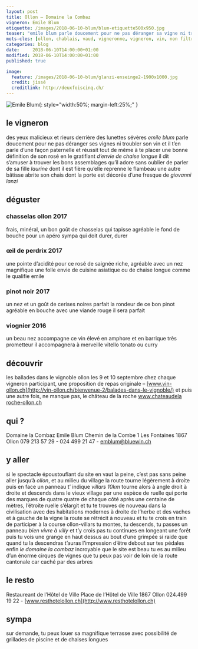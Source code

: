 ```yaml
---
layout: post
title: Ollon — Domaine la Combaz
vigneron: Emile Blum
etiquette: /images/2018-06-10-blum/blum-etiquette500x950.jpg
teaser: "emile blum parle doucement pour ne pas déranger sa vigne ni troubler son vin "
mots-cles: [ollon, chablais, vaud, vigneronne, vigneron, vin, non filtré, cépage, cave, bouteille, terroir, degustation, 5dl, 7dl, 50cl, 70cl, 75cl]
categories: blog
date:     2018-06-10T14:00:00+01:00
modified: 2018-06-10T14:00:00+01:00
published: true

image:
  feature: /images/2018-06-10-blum/glanzi-enseinge2-1900x1000.jpg
  credit: jissé
  creditlink: http://deuxfoiscinq.ch/
---
```


![Emile Blum][i1]{: style="width:50%; margin-left:25%;" }

[i1]: ../../images/2018-06-10-blum/blum-vigneron2-1000x1800.jpg

## le vigneron
des yeux malicieux et rieurs derrière des lunettes sévères *emile blum* parle doucement pour ne pas déranger ses vignes ni troubler son vin
et il t’en parle d’une façon paternelle et réussit tout de même à te placer une bonne définition de son rosé en le gratifiant *d’envie de chaise longue*
il dit s’amuser à trouver les bons assemblages qu’il adore sans oublier de parler de sa fille *laurine* dont il est fière qu’elle reprenne le flambeau
une autre bâtisse abrite son chais dont la porte est décorée d’une fresque de *giovanni lanzi*

## déguster
### chasselas ollon 2017
frais, minéral, un bon goût de chasselas qui tapisse agréable le fond de bouche
pour un apéro sympa qui doit durer, durer

### œil de perdrix 2017
une pointe d’acidité pour ce rosé de saignée riche, agréable avec un nez magnifique
une folle envie de cuisine asiatique ou de chaise longue comme le qualifie emile

### pinot noir 2017
un nez et un goût de cerises noires parfait la rondeur de ce bon pinot
agréable en bouche
avec une viande rouge il sera parfait

### viognier 2016
un beau nez accompagne ce vin élevé en amphore et en barrique
très prometteur il accompagnera à merveille vitello tonato ou curry

## découvrir
les ballades dans le vignoble ollon les 9 et 10 septembre
chez chaque vigneron participant, une proposition de repas originale – [www.vin-ollon.ch](http://vin-ollon.ch/bienvenue-2/balades-dans-le-vignoble/)
et puis une autre fois, ne manque pas, le château de la roche [www.chateaudela roche-ollon.ch](http://chateau-ollon.ch)

## qui ?
Domaine la Combaz
Emile Blum
Chemin de la Combe 1
Les Fontaines
1867 Ollon
079 213 57 29 - 024 499 21 47  - [emblum@bluewin.ch](mailto:emblum@bluewin.ch)

## y aller
si le spectacle époustouflant du site en vaut la peine, c’est pas sans peine
aller jusqu’à *ollon*, et au milieu du village la route tourne légèrement à droite
puis en face un panneau t’ indique *villars 10km* tourne alors à angle droit à droite et descends dans le vieux village par une espèce de ruelle qui porte des marques de quatre quatre de chaque côté
après une centaine de mètres, l’étroite ruelle s’élargit et tu te trouves de nouveau dans la civilisation avec des habitations modernes
à droite de l’herbe et des vaches et à gauche de la vigne
la route se rétrécit à nouveau et tu te crois en train de participer à la course ollon-villars
tu montes, tu descends, tu passes un panneau *bien vivre à villy* et t’y crois pas
tu continues en longeant une forêt puis tu vois une grange en haut dessus au bout d’une grimpée si raide que quand tu la descendras t’auras l’impression d’être debout sur tes pédales
enfin *le domaine la combaz*
incroyable que le site est beau tu es au milieu d’un énorme cirques de vignes que tu peux pas voir de loin de la route cantonale car caché par des arbres

## le resto
Restaureant de l’Hôtel de Ville
Place de l’Hôtel de Ville
1867 Ollon
024.499 19 22 - [www.resthotelollon.ch](http://www.resthotelollon.ch)


## sympa
sur demande, tu peux louer sa magnifique terrasse avec possibilité de grillades de piscine et de chaises longues
